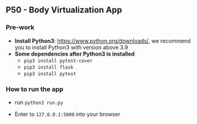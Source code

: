## P50 - Body Virtualization App
### Pre-work

- **Install Python3**: https://www.python.org/downloads/, we recommend you to install Python3 with version above 3.9
- **Some dependencies after Python3 is installed**
  - `pip3 install pytest-cover`
  - `pip3 install flask`
  - `pip3 install pytest`

### How to run the app

- run `python3 run.py`

- Enter to `127.0.0.1:5000` into your browser

